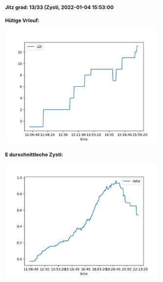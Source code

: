 ### Jitz grad: 13/33 (Zysti, 2022-01-04 15:53:00

### Hütige Vrlouf:
![Graph](Today.png)

### E durschnittleche Zysti:
![Graph](Zysti.png)